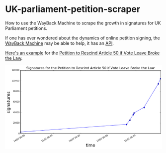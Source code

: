 # UK-parliament-petition-scraper
How to use the WayBack Machine to scrape the growth in signatures for UK Parliament petitions.

If one has ever wondered about the dynamics of online petition signing, the
[WayBack Machine](https://archive.org/web/) may be able to help, it has an
[API](https://github.com/internetarchive/wayback/tree/master/wayback-cdx-server).

[Here's an example](https://github.com/augeas/UK-parliament-petition-scraper/blob/master/rescind_art_50.ipynb)
for the [Petition to Rescind Article 50 if Vote Leave Broke the Law](https://petition.parliament.uk/petitions/223729).

![signatures chart](https://raw.githubusercontent.com/augeas/UK-parliament-petition-scraper/master/rescind_art_50.png)
